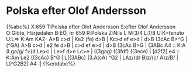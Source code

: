 # Polska efter Olof Andersson

{%abc%}
X:659
T:Polska efter Olof Andersson
S:efter Olof Andersson
O:Glöte, Härjedalen
B:EÖ, nr 659
R:Polska
Z:Nils L
M:3/4
L:1/8
U:K=tenuto
U:L=>
K:Am
KA2- A>B c>d | Ke2 (fe) d>B | Kc>d ef e>d | d>B (3cAc B>^G |
(^GA) A>B c>d | e2 fe d>B | c>d ef e>d | d>B (3cAc B>G | (3ABc A4 ::
K:A
(Lga/g/ f>)d Le>c | Le>f d>e Lc>e | ((3gag) ((3fdf) ((3ece) | [d2f2] e4 :: 
K:Am
Le2 ((3cAc) B^G | L((3ABc) (3.A(cA) ^G2 | LAz/(d/ B)z/(c/ A)z/B/ | L[^G2B2] A4 :|
{%endabc%}
